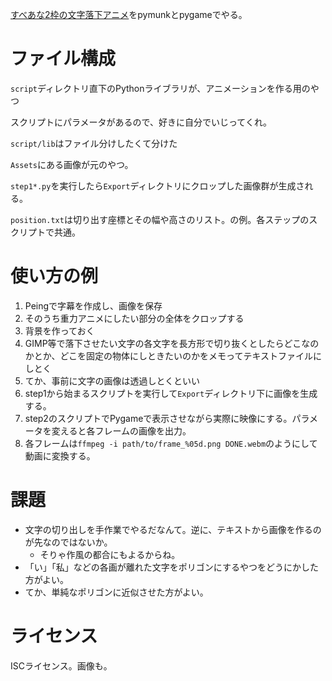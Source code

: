 [すべあな2枠の文字落下アニメ](https://youtu.be/7CUpc5K1li4?si=0xJK614teAC51llY&t=189)をpymunkとpygameでやる。

# ファイル構成
`script`ディレクトリ直下のPythonライブラリが、アニメーションを作る用のやつ

スクリプトにパラメータがあるので、好きに自分でいじってくれ。

`script/lib`はファイル分けしたくて分けた

`Assets`にある画像が元のやつ。

`step1*.py`を実行したら`Export`ディレクトリにクロップした画像群が生成される。

`position.txt`は切り出す座標とその幅や高さのリスト。の例。各ステップのスクリプトで共通。

# 使い方の例
1. Peingで字幕を作成し、画像を保存
2. そのうち重力アニメにしたい部分の全体をクロップする
3. 背景を作っておく
4. GIMP等で落下させたい文字の各文字を長方形で切り抜くとしたらどこなのかとか、どこを固定の物体にしときたいのかをメモってテキストファイルにしとく
5. てか、事前に文字の画像は透過しとくといい
6. step1から始まるスクリプトを実行して`Export`ディレクトリ下に画像を生成する。
7. step2のスクリプトでPygameで表示させながら実際に映像にする。パラメータを変えると各フレームの画像を出力。
8. 各フレームは`ffmpeg -i path/to/frame_%05d.png DONE.webm`のようにして動画に変換する。

# 課題
* 文字の切り出しを手作業でやるだなんて。逆に、テキストから画像を作るのが先なのではないか。
  * そりゃ作風の都合にもよるからね。
* 「い」「私」などの各画が離れた文字をポリゴンにするやつをどうにかした方がよい。
* てか、単純なポリゴンに近似させた方がよい。

# ライセンス
ISCライセンス。画像も。
